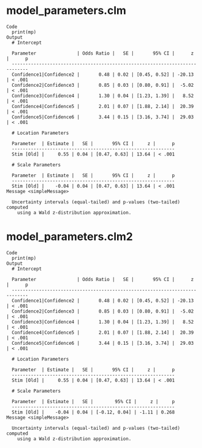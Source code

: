 # model_parameters.clm

    Code
      print(mp)
    Output
      # Intercept
      
      Parameter               | Odds Ratio |   SE |       95% CI |      z |      p
      ----------------------------------------------------------------------------
      Confidence1|Confidence2 |       0.48 | 0.02 | [0.45, 0.52] | -20.13 | < .001
      Confidence2|Confidence3 |       0.85 | 0.03 | [0.80, 0.91] |  -5.02 | < .001
      Confidence3|Confidence4 |       1.30 | 0.04 | [1.23, 1.39] |   8.52 | < .001
      Confidence4|Confidence5 |       2.01 | 0.07 | [1.88, 2.14] |  20.39 | < .001
      Confidence5|Confidence6 |       3.44 | 0.15 | [3.16, 3.74] |  29.03 | < .001
      
      # Location Parameters
      
      Parameter  | Estimate |   SE |       95% CI |     z |      p
      ------------------------------------------------------------
      Stim [Old] |     0.55 | 0.04 | [0.47, 0.63] | 13.64 | < .001
      
      # Scale Parameters
      
      Parameter  | Estimate |   SE |       95% CI |     z |      p
      ------------------------------------------------------------
      Stim [Old] |    -0.04 | 0.04 | [0.47, 0.63] | 13.64 | < .001
    Message <simpleMessage>
      
      Uncertainty intervals (equal-tailed) and p-values (two-tailed) computed
        using a Wald z-distribution approximation.

# model_parameters.clm2

    Code
      print(mp)
    Output
      # Intercept
      
      Parameter               | Odds Ratio |   SE |       95% CI |      z |      p
      ----------------------------------------------------------------------------
      Confidence1|Confidence2 |       0.48 | 0.02 | [0.45, 0.52] | -20.13 | < .001
      Confidence2|Confidence3 |       0.85 | 0.03 | [0.80, 0.91] |  -5.02 | < .001
      Confidence3|Confidence4 |       1.30 | 0.04 | [1.23, 1.39] |   8.52 | < .001
      Confidence4|Confidence5 |       2.01 | 0.07 | [1.88, 2.14] |  20.39 | < .001
      Confidence5|Confidence6 |       3.44 | 0.15 | [3.16, 3.74] |  29.03 | < .001
      
      # Location Parameters
      
      Parameter  | Estimate |   SE |       95% CI |     z |      p
      ------------------------------------------------------------
      Stim [Old] |     0.55 | 0.04 | [0.47, 0.63] | 13.64 | < .001
      
      # Scale Parameters
      
      Parameter  | Estimate |   SE |        95% CI |     z |     p
      ------------------------------------------------------------
      Stim [Old] |    -0.04 | 0.04 | [-0.12, 0.04] | -1.11 | 0.268
    Message <simpleMessage>
      
      Uncertainty intervals (equal-tailed) and p-values (two-tailed) computed
        using a Wald z-distribution approximation.


